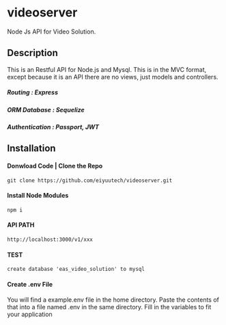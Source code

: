 # videoserver
Node Js API for Video Solution.

## Description
This is an Restful API for Node.js and Mysql. This is in the MVC format,
except because it is an API there are no views, just models and controllers.

##### Routing         : Express
##### ORM Database    : Sequelize
##### Authentication  : Passport, JWT

## Installation

#### Donwload Code | Clone the Repo

```
git clone https://github.com/eiyuutech/videoserver.git
```

#### Install Node Modules
```
npm i
```

#### API PATH
```
http://localhost:3000/v1/xxx
```

#### TEST
```
create database 'eas_video_solution' to mysql
```

#### Create .env File
You will find a example.env file in the home directory. Paste the contents of that into a file named .env in the same directory.
Fill in the variables to fit your application


